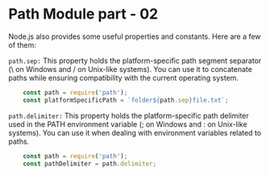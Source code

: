 # Path Module part - 02

Node.js also provides some useful properties and constants. Here are a few of them:

`path.sep:` This property holds the platform-specific path segment separator (\ on Windows and / on Unix-like systems). You can use it to concatenate paths while ensuring compatibility with the current operating system.

```js
    const path = require('path');
    const platformSpecificPath = `folder${path.sep}file.txt`;
```

`path.delimiter:` This property holds the platform-specific path delimiter used in the PATH environment variable (; on Windows and : on Unix-like systems). You can use it when dealing with environment variables related to paths.

```js
    const path = require('path');
    const pathDelimiter = path.delimiter;
```
